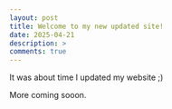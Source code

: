```yaml
---
layout: post
title: Welcome to my new updated site!
date: 2025-04-21
description: > 
comments: true
---
```

It was about time I updated my website ;)

More coming sooon.